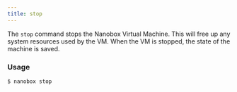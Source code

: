 ```yaml
---
title: stop
---
```


The `stop` command stops the Nanobox Virtual Machine. This will free up any system resources used by the VM. When the VM is stopped, the state of the machine is saved.

### Usage
```bash
$ nanobox stop
```
